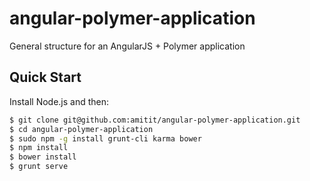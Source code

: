 angular-polymer-application
===========================

General structure for an AngularJS + Polymer application

## Quick Start

Install Node.js and then:

```sh
$ git clone git@github.com:amitit/angular-polymer-application.git
$ cd angular-polymer-application
$ sudo npm -g install grunt-cli karma bower
$ npm install
$ bower install
$ grunt serve
```
